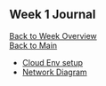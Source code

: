 ## Week 1 Journal 

[Back to Week Overview](../README.md)<br />
[Back to Main](../../README.md)


* [Cloud Env setup](./cloud-env-setup/README.md)
* [Network Diagram](./diagramming/README.md)